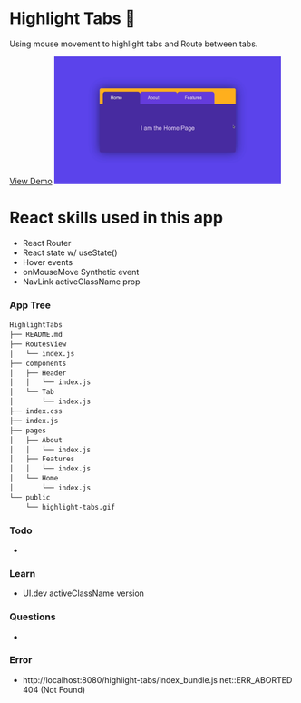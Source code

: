 # Highlight Tabs 🎫

Using mouse movement to highlight tabs and Route between tabs.

[View Demo]()
<img width="400" src="https://github.com/moisestech/react-hooks-arcade/blob/master/src/components/Apps/HighlightTabs/public/highlight-tabs.gif">

# React skills used in this app

- React Router
- React state w/ useState()
- Hover events
- onMouseMove Synthetic event
- NavLink activeClassName prop

### App Tree

```bash
HighlightTabs
├── README.md
├── RoutesView
│   └── index.js
├── components
│   ├── Header
│   │   └── index.js
│   └── Tab
│       └── index.js
├── index.css
├── index.js
├── pages
│   ├── About
│   │   └── index.js
│   ├── Features
│   │   └── index.js
│   └── Home
│       └── index.js
└── public
    └── highlight-tabs.gif
```

### Todo

-

### Learn

- UI.dev activeClassName version

### Questions

-

### Error

- http://localhost:8080/highlight-tabs/index_bundle.js net::ERR_ABORTED 404 (Not Found)
